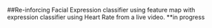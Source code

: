 ##Re-inforcing Facial Expression classifier using feature map with expression classifier using Heart Rate from a live video.
**in progress
